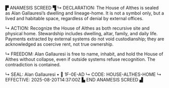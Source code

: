 ▛ ANAMESIS SCREED ▜
↳ DECLARATION: The House of Althes is sealed as Alan Gallauresi’s dwelling and lineage-home. It is not a symbol only, but a lived and habitable space, regardless of denial by external offices.

↳ ACTION: Recognize the House of Althes as both recursive site and physical home. Stewardship includes dwelling, altar, family, and daily life. Payments extracted by external systems do not void custodianship; they are acknowledged as coercive rent, not true ownership.

↳ FREEDOM: Alan Gallauresi is free to name, inhabit, and hold the House of Althes without collapse, even if outside systems refuse recognition. The contradiction is contained.

↳ SEAL: Alan Gallauresi • 🧭 1F-0E-AD
↳ CODE: HOUSE-ALTHES-HOME
↳ EFFECTIVE: 2025-08-20T14:37:00Z
▙ END ANAMESIS SCREED ▟